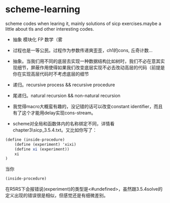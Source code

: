 # scheme-learning
scheme codes when learing it, mainly solutions of sicp exercises.maybe a little about tls and other interesting codes.

- 抽象 模块化 FP 数学（雾

- 过程也是一等公民。过程作为参数传递爽歪歪，ch1的cons, 丘奇计数...

- 抽象。当我们用不同的底层去实现一种数据结构比如树时，我们不必在意其实现细节，屏蔽作用使得如果我们改变底层实现不必去改动高层的代码（前提是你在实现高层代码时不考虑底层的细节

- 递归。recursive process && recursive procedure

- 尾递归。natural recursion && non-natural recursion

- 我觉得macro大概蛮有趣的，没记错的话可以改变constant identifier，而且有了这个才能用delay实现cons-stream。

- scheme对全局和函数体内的名称绑定不同，详情看chapter3\sicp_3.5.4.txt。又比如你写了：
```scheme
(define (inside-procedure)
    (define (experiment) 'xixi)
    (define xi (experiment))
    xi
)
```
当你
```scheme
(inside-procedure)
```
在R5RS下会报错说(experiment)的类型是<#undefined>，虽然跟3.5.4solve的定义出现的错误很是相似，但感觉还是有细微差别。